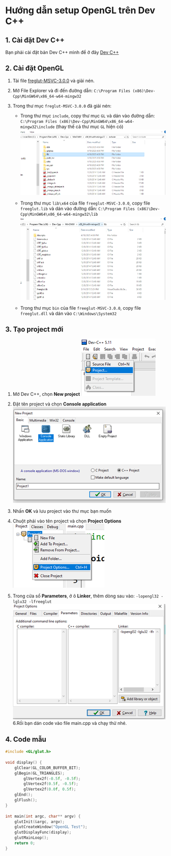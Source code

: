 # Hướng dẫn setup OpenGL trên Dev C++

## 1. Cài đặt Dev C++
Bạn phải cài đặt bản Dev C++ mình để ở đây
[Dev C++](https://github.com/megait004/install-GLUT-on-DevC-/tree/main/DEV%20C%2B%2B)

## 2. Cài đặt OpenGL
1. Tải file [freglut-MSVC-3.0.0](https://github.com/megait004/install-GLUT-on-DevC-/tree/main/freeglut-MSVC-3.0.0-2.mp/freeglut) và giải nén.

2. Mở File Explorer và đi đến đường dẫn: `C:\Program Files (x86)\Dev-Cpp\MinGW64\x86_64-w64-mingw32`

3. Trong thư mục `freglut-MSVC-3.0.0` đã giải nén:
   - Trong thư mục `include`, copy thư mục `GL` và dán vào đường dẫn: `C:\Program Files (x86)\Dev-Cpp\MinGW64\x86_64-w64-mingw32\include` (thay thế cả thư mục `GL` hiện có)
   ![Dán để thay thế cả thư mục GL này luôn](image.png)

   - Trong thư mục `lib\x64` của file `freeglut-MSVC-3.0.0`, copy file `freeglut.lib` và dán vào đường dẫn: `C:\Program Files (x86)\Dev-Cpp\MinGW64\x86_64-w64-mingw32\lib`
   ![Dán vào đây](image-1.png)

   - Trong thư mục `bin` của file `freeglut-MSVC-3.0.0`, copy file `freeglut.dll` và dán vào `C:\Windows\System32`

## 3. Tạo project mới
1. Mở Dev C++, chọn **New project**
   ![New project](image-2.png)

2. Đặt tên project và chọn **Console application**
   ![Console application](image-3.png)

3. Nhấn **OK** và lưu project vào thư mục bạn muốn

4. Chuột phải vào tên project và chọn **Project Options**
   ![Project Options](image-4.png)

5. Trong cửa sổ **Parameters**, ở ô **Linker**, thêm dòng sau vào: `-lopengl32 -lglu32 -lfreeglut`
   ![Linker parameters](image-5.png)
6.Rồi bạn dán code vào file main.cpp và chạy thử nhé.

## 4. Code mẫu
```c
#include <GL/glut.h>

void display() {
    glClear(GL_COLOR_BUFFER_BIT);
    glBegin(GL_TRIANGLES);
        glVertex2f(-0.5f, -0.5f);
        glVertex2f(0.5f, -0.5f);
        glVertex2f(0.0f, 0.5f);
    glEnd();
    glFlush();
}

int main(int argc, char** argv) {
    glutInit(&argc, argv);
    glutCreateWindow("OpenGL Test");
    glutDisplayFunc(display);
    glutMainLoop();
    return 0;
}
```
